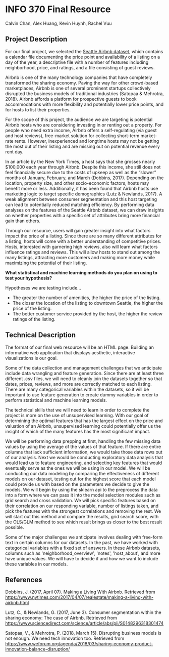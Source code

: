 # INFO 370 Final Resource

Calvin Chan, Alex Huang, Kevin Huynh, Rachel Vuu

## Project Description

For our final project, we selected the [Seattle Airbnb dataset](https://www.kaggle.com/airbnb/seattle), which contains a calendar file documenting the price point and availability of a listing on a day of the year, a descriptive file with a number of features including neighborhood, price, and ratings, and a file consisting of guest reviews. 

Airbnb is one of the many technology companies that have completely transformed the sharing economy. Paving the way for other crowd-based marketplaces, Airbnb is one of several prominent startups collectively disrupted the business models of traditional industries (Satopaa & Mehrotra, 2018). Airbnb affords a platform for prospective guests to book accommodations with more flexibility and potentially lower price points, and for hosts to list their properties.

For the scope of this project, the audience we are targeting is potential Airbnb hosts who are considering investing in or renting out a property. For people who need extra income, Airbnb offers a self-regulating (via guest and host reviews), free-market solution for collecting short-term market-rate rents. However, inexperienced and longtime hosts may not be getting the most out of their listing and are missing out on potential revenue every rent day.

In an article by the New York Times, a host says that she grosses nearly $100,000 each year through Airbnb. Despite this income, she still does not feel financially secure due to the costs of upkeep as well as the “slower” months of January, February, and March (Dobbins, 2017). Depending on the location, property size, and other socio-economic factors, hosts may benefit more or less. Additionally, it has been found that Airbnb hosts use marketing logic to target specific demographics  (Lutz & Newlands, 2017). A weak alignment between consumer segmentation and this host targeting can lead to potentially reduced matching efficiency. By performing data analyses on the features of the Seattle Airbnb dataset, we can draw insights on whether properties with a specific set of attributes bring more financial gain than others. 

Through our resource, users will gain greater insight into what factors impact the price of a listing. Since there are so many different attributes for a listing, hosts will come with a better understanding of competitive prices. Hosts, interested with garnering high reviews, also will learn what factors influence ratings and reviews. This will allow hosts to stand out among the many listings, attracting more customers and making more money while maximizing the potential of their listing.

**What statistical and machine learning methods do you plan on using to test your hypothesis?**

Hypotheses we are testing include...
- The greater the number of amenities, the higher the price of the listing.
- The closer the location of the listing to downtown Seattle, the higher the price of the listing.
- The better customer service provided by the host, the higher the review ratings of the listing.

## Technical Description

The format of our final web resource will be an HTML page. Building an informative web application that displays aesthetic, interactive visualizations is our goal.

Some of the data collection and management challenges that we anticipate include data wrangling and feature generation. Since there are at least three different .csv files, we will need to cleanly join the datasets together so that dates, prices, reviews, and more are correctly matched to each listing. There are many categorical variables within the datasets, so it will be important to use feature generation to create dummy variables in order to perform statistical and machine learning models.

The technical skills that we will need to learn in order to complete the project is more on the use of unsupervised learning. With our goal of determining the optimal features that has the largest effect on the price and valuation of an Airbnb, unsupervised learning could potentially offer us the insight of which of the many features has the most significant impact.

We will be performing data prepping at first, handling the few missing data values by using the average of the values of that feature. If there are entire columns that lack sufficient information, we would take those data rows out of our analysis. Next we would be conducting exploratory data analysis that would lead us to feature engineering, and selecting key features that would eventually serve as the ones we will be using in our model. We will be conducting our data modeling by comparing the effectiveness of different models on our dataset, testing out for the highest score that each model could provide us with based on the parameters we decide to give the models. We will begin by using the sklearn api to the preprocess the data into a form where we can pass it into the model selection modules such as grid search and cross validation. We will pick specific features based on their correlation on our responding variable, number of listings taken, and pick the features with the strongest correlations and removing the rest. We will start out this method and compare the results, grid search score, with the OLS/GLM method to see which result brings us closer to the best result possible. 

Some of the major challenges we anticipate involves dealing with free-form text in certain columns for our datasets. In the past, we have worked with categorical variables with a fixed set of answers. In these Airbnb datasets, columns such as 'neighborhood_overview', 'notes', 'host_about', and more have unique values. We will have to decide if and how we want to include these variables in our models.

## References

Dobbins, J. (2017, April 07). Making a Living With Airbnb. Retrieved from https://www.nytimes.com/2017/04/07/realestate/making-a-living-with-airbnb.html

Lutz, C., & Newlands, G. (2017, June 3). Consumer segmentation within the sharing economy: The case of Airbnb. Retrieved from https://www.sciencedirect.com/science/article/abs/pii/S0148296318301474

Satopaa, V., & Mehrotra, P. (2018, March 15). Disrupting business models is not enough. We need tech innovation too. Retrieved from https://www.weforum.org/agenda/2018/03/sharing-economy-product-innovation-balance-disruption/
